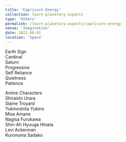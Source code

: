 ```yaml
---
title: 'Capricorn Energy'
collection: learn-planetary-aspects
type: 'Others'
permalink: /learn-planetary-aspects/capricorn-energy
venue: 'Imagination'
date: 2021-08-01
location: 'Space'
---
```


Earth Sign  
Cardinal  
Saturn  
Progressive  
Self Reliance  
Quietness  
Patience  
  
Anime Characters  
Shiraishi Urara  
Slaine Troyard  
Yukinoshita Yukino  
Misa Amane  
Nagisa Furukawa  
Shin-Ah 
Hyuuga Hinata  
Levi Ackerman  
Kuronuma Sadako
